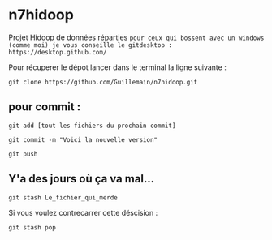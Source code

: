 # n7hidoop
Projet Hidoop de données réparties
`pour ceux qui bossent avec un windows (comme moi) je vous conseille le gitdesktop : https://desktop.github.com/
`

Pour récuperer le dépot lancer dans le terminal la ligne suivante :
```
git clone https://github.com/Guillemain/n7hidoop.git
```

## pour commit : 
```
git add [tout les fichiers du prochain commit]
```

```
git commit -m "Voici la nouvelle version"
```

```
git push
```

## Y'a des jours où ça va mal...

```
git stash Le_fichier_qui_merde
```
Si vous voulez contrecarrer cette déscision :
```
git stash pop
```
